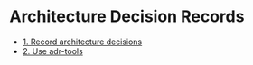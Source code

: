 # Architecture Decision Records

* [1. Record architecture decisions](0001-record-architecture-decisions.md)
* [2. Use adr-tools](0002-use-adr-tools.md)
